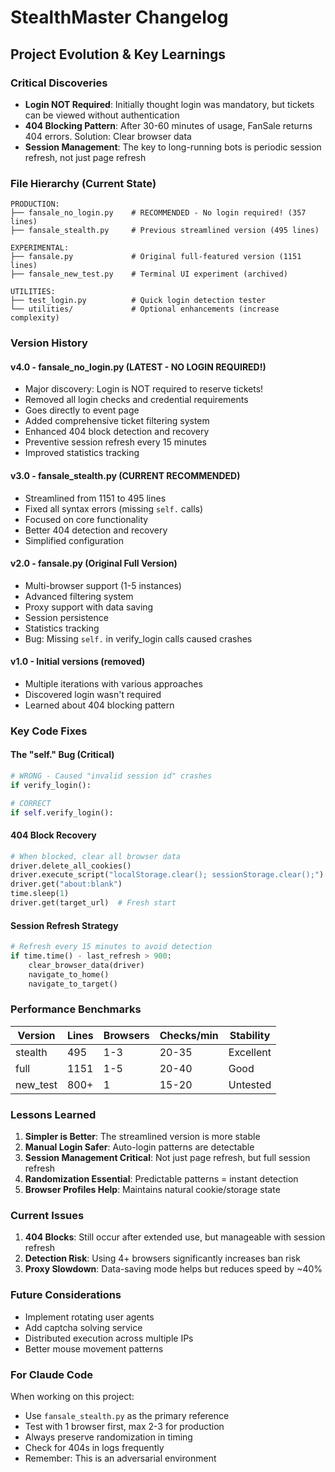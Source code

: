 # StealthMaster Changelog

## Project Evolution & Key Learnings

### Critical Discoveries
- **Login NOT Required**: Initially thought login was mandatory, but tickets can be viewed without authentication
- **404 Blocking Pattern**: After 30-60 minutes of usage, FanSale returns 404 errors. Solution: Clear browser data
- **Session Management**: The key to long-running bots is periodic session refresh, not just page refresh

### File Hierarchy (Current State)
```
PRODUCTION:
├── fansale_no_login.py    # RECOMMENDED - No login required! (357 lines)
├── fansale_stealth.py     # Previous streamlined version (495 lines)

EXPERIMENTAL:
├── fansale.py             # Original full-featured version (1151 lines)
├── fansale_new_test.py    # Terminal UI experiment (archived)

UTILITIES:
├── test_login.py          # Quick login detection tester
└── utilities/             # Optional enhancements (increase complexity)
```

### Version History

#### v4.0 - fansale_no_login.py (LATEST - NO LOGIN REQUIRED!)
- Major discovery: Login is NOT required to reserve tickets!
- Removed all login checks and credential requirements
- Goes directly to event page
- Added comprehensive ticket filtering system
- Enhanced 404 block detection and recovery
- Preventive session refresh every 15 minutes
- Improved statistics tracking

#### v3.0 - fansale_stealth.py (CURRENT RECOMMENDED)
- Streamlined from 1151 to 495 lines
- Fixed all syntax errors (missing `self.` calls)
- Focused on core functionality
- Better 404 detection and recovery
- Simplified configuration

#### v2.0 - fansale.py (Original Full Version)
- Multi-browser support (1-5 instances)
- Advanced filtering system
- Proxy support with data saving
- Session persistence
- Statistics tracking
- Bug: Missing `self.` in verify_login calls caused crashes

#### v1.0 - Initial versions (removed)
- Multiple iterations with various approaches
- Discovered login wasn't required
- Learned about 404 blocking pattern

### Key Code Fixes

#### The "self." Bug (Critical)
```python
# WRONG - Caused "invalid session id" crashes
if verify_login():  

# CORRECT
if self.verify_login():
```

#### 404 Block Recovery
```python
# When blocked, clear all browser data
driver.delete_all_cookies()
driver.execute_script("localStorage.clear(); sessionStorage.clear();")
driver.get("about:blank")
time.sleep(1)
driver.get(target_url)  # Fresh start
```

#### Session Refresh Strategy
```python
# Refresh every 15 minutes to avoid detection
if time.time() - last_refresh > 900:
    clear_browser_data(driver)
    navigate_to_home()
    navigate_to_target()
```

### Performance Benchmarks

| Version | Lines | Browsers | Checks/min | Stability |
|---------|-------|----------|------------|-----------|
| stealth | 495   | 1-3      | 20-35      | Excellent |
| full    | 1151  | 1-5      | 20-40      | Good      |
| new_test| 800+  | 1        | 15-20      | Untested  |

### Lessons Learned

1. **Simpler is Better**: The streamlined version is more stable
2. **Manual Login Safer**: Auto-login patterns are detectable
3. **Session Management Critical**: Not just page refresh, but full session refresh
4. **Randomization Essential**: Predictable patterns = instant detection
5. **Browser Profiles Help**: Maintains natural cookie/storage state

### Current Issues

1. **404 Blocks**: Still occur after extended use, but manageable with session refresh
2. **Detection Risk**: Using 4+ browsers significantly increases ban risk
3. **Proxy Slowdown**: Data-saving mode helps but reduces speed by ~40%

### Future Considerations

- Implement rotating user agents
- Add captcha solving service
- Distributed execution across multiple IPs
- Better mouse movement patterns

### For Claude Code

When working on this project:
- Use `fansale_stealth.py` as the primary reference
- Test with 1 browser first, max 2-3 for production
- Always preserve randomization in timing
- Check for 404s in logs frequently
- Remember: This is an adversarial environment